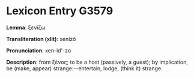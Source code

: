 # Lexicon Entry G3579

**Lemma**: ξενίζω

**Transliteration (xlit)**: xenízō

**Pronunciation**: xen-id'-zo

**Description**:
from ξένος; to be a host (passively, a guest); by implication, be (make, appear) strange:--entertain, lodge, (think it) strange.
